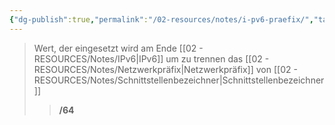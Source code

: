 ```yaml
---
{"dg-publish":true,"permalink":"/02-resources/notes/i-pv6-praefix/","tags":["netzwerk/ip/ipv6","netzwerk/subnetting"],"updated":"2024-08-01T11:23:25.174+02:00"}
---
```


>Wert, der eingesetzt wird am Ende [[02 - RESOURCES/Notes/IPv6\|IPv6]] um zu trennen das [[02 - RESOURCES/Notes/Netzwerkpräfix\|Netzwerkpräfix]] von [[02 - RESOURCES/Notes/Schnittstellenbezeichner\|Schnittstellenbezeichner]]
>> **/64**
